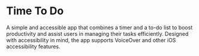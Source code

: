 # Time To Do

A simple and accessible app that combines a timer and a to-do list to boost productivity and assist users in managing their tasks efficiently. Designed with accessibility in mind, the app supports VoiceOver and other iOS accessibility features.
